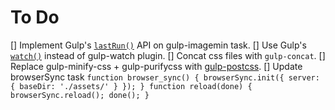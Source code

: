 # To Do

[] Implement Gulp's [`lastRun()`](https://gulpjs.com/docs/en/api/lastrun) API on gulp-imagemin task.
[] Use Gulp's  [`watch()`](https://gulpjs.com/docs/en/api/watch) instead of gulp-watch plugin.
[] Concat css files with `gulp-concat`.
[] Replace gulp-minify-css + gulp-purifycss with [gulp-postcss](https://github.com/postcss/gulp-postcss).
[] Update browserSync task
	``
	function browser_sync() {
    browserSync.init({
        server: {
            baseDir: './assets/'
        }
    });
	}
	function reload(done) {
	    browserSync.reload();
	    done();
	}
``